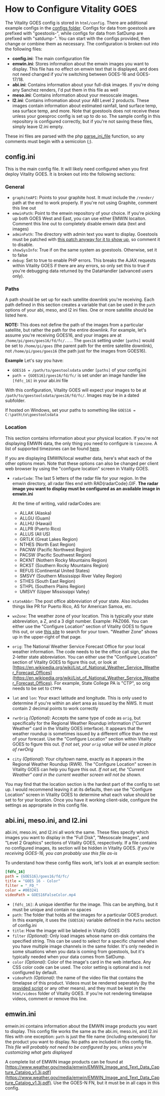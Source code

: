 # How to Configure Vitality GOES

The Vitality GOES config is stored in `html/config`. There are additional example configs in the [configs folder](/configs). Configs for data from goestools are prefixed with "goestools-", while configs for data from SatDump are prefixed with "satdump-". You can start with the configs provided, then change or combine them as necessary. The configuration is broken out into the following files:

* **config.ini**: The main configuration file
* **emwin.ini**: Stores information about the emwin images you want to display. This file has no effect on emwin text that is displayed, and does not need changed if you're switching between GOES-16 and GOES-17/18.
* **abi.ini**: Contains information about your full-disk images. If you're doing any Sanchez renders, I'd put them in this file as well
* **meso.ini**: Contains information about your mesoscale images.
* **l2.ini**: Contains infromation about your ABI Level 2 products. These images contain information about estimated rainfall, land surface temp, sea surface temp, and more. Note that goestools does not receive these unless your goesproc config is set up to do so. The sample config in this repository is configured correctly, but if you're not saving these files, simply leave l2.ini empty.

These ini files are parsed with the php [parse_ini_file](https://www.php.net/manual/en/function.parse-ini-file.php) function, so any comments must begin with a semicolon (;).

## config.ini

This is the main config file. It will likely need configured when you first deploy Vitality GOES. It is broken out into the following sections:

### General
* `graphiteAPI`: Points to your graphite host. It must include the `/render/` path at the end to work properly. If you're not using Graphite, comment this line out
* `emwinPath`: Point to the emwin repository of your choice. If you're picking up both GOES West and East, you can use either EMWIN locaiton. Comment this line out to completely disable emwin data (text and images)
* `adminPath`: The directory with admin text you want to display. Goestools must be patched with [this patch anyway for it to show up](https://github.com/pietern/goestools/pull/105/files), so comment it to disable.
* `showSysInfo`: True if on the same system as goestools. Otherwise, set it to false
* `debug`: Set to true to enable PHP errors. This breaks the AJAX requests within Vitality GOES if there are any errors, so only set this to true if you're debugging data returned by the DataHandler (advanced users only).

### Paths
A path should be set up for each satellite downlink you're receiving. Each path defined in this section creates a variable that can be used in the `path` options of your abi, meso, and l2 ini files. One or more satellite should be listed here.

**NOTE:** This does not define the path of the images from a particular satellite, but rather the path for the entire downlink. For example, let's assume you're receiving GOES16, and your images are at `/home/pi/goes/goes16/fd/fc/...`. The `goes16` setting under `[paths]` would be set to `/home/pi/goes` (the parent path for the entire satellite downlink), not `/home/pi/goes/goes16` (the path just for the images from GOES16).

**Example** Let's say you have:
- `GOES16 = /path/to/goestoolsdata` under `[paths]` of your config.ini
- `path = {GOES16}/goes16/fd/fc/` is set under an image handler like `[fdfc_16]` in your abi.ini file

With this configuration, Vitality GOES will expect your images to be at `/path/to/goestoolsdata/goes16/fd/fc/`. Images may be in a dated subfolder.

If hosted on Windows, set your paths to something like `GOES16 = C:\path\to\goestoolsdata`

### Location
This section contains information about your physical location. If you're not displaying EMWIN data, the only thing you need to configure is `timezone`. A list of supported timezones can be found [here](https://www.php.net/manual/en/timezones.php).

If you are displaying EMWIN/local weather data, here's what each of the other options mean. Note that these options can also be changed per client web browser by using the "configure location" screen in Vitality GOES.

* `radarCode`: The last 5 letters of the radar file for your region. In the emwin directory, all radar files end with RAD{radarCode}.GIF. **The radar image you want to display must be configured as an available image in emwin.ini**
  
  At the time of writing, valid radarCodes are:
  *  ALLAK (Alaska)
  *  ALLGU (Guam)
  *  ALLHU (Hawaii)
  *  ALLPR (Puerto Rico)
  *  ALLUS (All US)
  *  GRTLK (Great Lakes Region)
  *  NTHES (North East Region)
  *  PACNW (Pacific Northwest Region)
  *  PACSW (Pacific Southwest Region)
  *  RCKNT (Nothern Rocky Mountains Region)
  *  RCKST (Southern Rocky Mountains Region)
  *  REFUS (Continental United States)
  *  SMSVY (Southern Mississippi River Valley Region)
  *  STHES (South East Region)
  *  STHPL (Southern Plains Region)
  *  UMSVY (Upper Mississippi Valley)
*  `stateAbbr`: The post office abbreviation of your state. Also includes things like PR for Puerto Rico, AS for American Samoa, etc.
*  `wxZone`: The weather zone of your location. This is typically your state abbreviation, a Z, and a 3 digit number. Example: PAZ066. You can either use the "Configure Location" section of Vitality GOES to figure this out, or use [this site](https://pnwpest.org/cgi-bin/wea3/wea3) to search for your town. "Weather Zone" shows up in the upper-right of that page.
*  `orig`: The National Weather Service Forecast Office for your local weather information. The code needs to be the office call sign, plus the 2-letter state abbreviation. You can either use the "Configure Location" section of Vitality GOES to figure this out, or look at [https://en.wikipedia.org/wiki/List_of_National_Weather_Service_Weather_Forecast_Offices](https://en.wikipedia.org/wiki/List_of_National_Weather_Service_Weather_Forecast_Offices). For example, State College PA is "CTP", so orig needs to be set to `CTPPA`
*  `lat` and `lon`: Your exact latitude and longitude. This is only used to determine if you're within an alert area as issued by the NWS. It must contain 2 decimal points to work correctly
*  `rwrOrig` *(Optional)*: Accepts the same type of code as `orig`, but specifically for the Regional Weather Roundup information ("Current Weather" card in the Vitality GOES interface). It appears that the weather roundup is sometimes issued by a different office than the rest of your forecast. Use the "Configure Location" section within Vitality GOES to figure this out. *If not set, your `orig` value will be used in place of rwrOrig*
*  `city` *(Optional)*: Your city/town name, exactly as it appears in the Regional Weather Roundup (RWR). The "Configure Location" screen in Vitality GOES can help you figure this out. *If not set, the "Current Weather" card in the current weather screen will not be shown.*

You may find that the location section is the hardest part of the config to set up. I would recommend leaving it at its defaults, then use the "Configure Location" screen in Vitality GOES to determine what each value should be set to for your location. Once you have it working client-side, configure the settings as appropraite in this config file.

## abi.ini, meso.ini, and l2.ini

abi.ini, meso.ini, and l2.ini all work the same. These files specify which images you want to display in the "Full Disk", "Mesoscale Images", and "Level 2 Graphics" sections of Vitality GOES, respectively. If a file contains no configured images, its section will be hidden in Vitality GOES. *If you're receiving GOES-16, you can probably use this file as-is*

To understand how these config files work, let's look at an example section:

```ini
[fdfc_16]
path = {GOES16}/goes16/fd/fc/
title = "GOES 16 - Color"
filter = "_FD_"
color = #003241
videoPath = GOES16FalseColor.mp4
```

* `[fdfc_16]`: A unique identifier for the image. This can be anything, but it must be unique and contain no spaces
* `path`: The folder that holds all the images for a particular GOES product. In this example, it uses the `{GOES16}` variable defined in the `Paths` section of config.ini
* `title`: How the image will be labeled in Vitality GOES
* `filter` *(Optional)*: Only load images whose name on-disk contains the specified string. This can be used to select for a specific channel when you have multiple image channels in the same folder. It's only needed in some situations when you data is coming from goestools, but it's typically needed when your data comes from SatDump.
* `color` *(Optional)*: Color of the image's card in the web interface. Any CSS color code can be used. The color setting is optional and is not configured by default.
* `videoPath` *(Optional)*: the name of the video file that contains the timelapse of this product. Videos must be rendered seperately (by the [provided script](scripts.md#createvideos-abish) or any other means), and they must be kept in the `html/videos` folder of Vitality GOES. If you're not rendering timelapse videos, comment or remove this line.

## emwin.ini

emwin.ini contains information about the EMWIN image products you want to display. This config file works the same as the abi.ini, meso.ini, and l2.ini files with one exception: `path` is just the file name (including extension) for the product you want to display. No paths are included in this config file. *This file will probably not need to be configured by you, unless you're customizing what gets displayed*

A complete list of EMWIN image products can be found at [https://www.weather.gov/media/emwin/EMWIN_Image_and_Text_Data_Capture_Catalog_v1.3j.pdf](https://www.weather.gov/media/emwin/EMWIN_Image_and_Text_Data_Capture_Catalog_v1.3j.pdf). Use the GOES-N FN, but it must be in all caps in this config.

